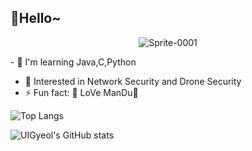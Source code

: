 ## 👋Hello~

<div align="center">

![Sprite-0001](https://github.com/user-attachments/assets/907f24ed-1a45-40aa-b4da-6179625c4862)


  

<div align="left">
- 🔭 I'm learning Java,C,Python

- 🌱 Interested in Network Security and Drone Security
- ⚡ Fun fact: 🥟 LoVe ManDu🥟




![Top Langs](https://github-readme-stats.vercel.app/api/top-langs/?username=UIGyeol&layout=compact)





![UIGyeol's GitHub stats](https://github-readme-stats.vercel.app/api?username=UIGyeol&show_icons=true&theme=radical)

